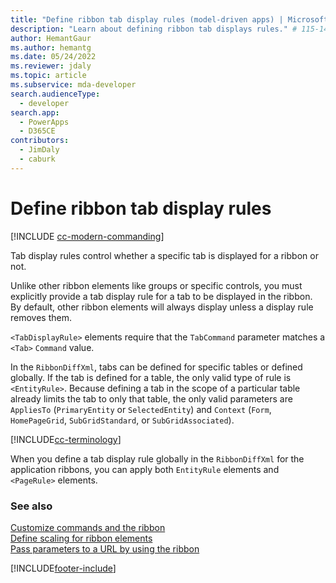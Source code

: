 ```yaml
---
title: "Define ribbon tab display rules (model-driven apps) | Microsoft Docs" # Intent and product brand in a unique string of 43-59 chars including spaces"
description: "Learn about defining ribbon tab displays rules." # 115-145 characters including spaces. This abstract displays in the search result."
author: HemantGaur
ms.author: hemantg
ms.date: 05/24/2022
ms.reviewer: jdaly
ms.topic: article
ms.subservice: mda-developer
search.audienceType: 
  - developer
search.app: 
  - PowerApps
  - D365CE
contributors: 
  - JimDaly
  - caburk
---
```


# Define ribbon tab display rules

[!INCLUDE [cc-modern-commanding](../data-platform/includes/cc-modern-commanding.md)]

Tab display rules control whether a specific tab is displayed for a ribbon or not.  
  
Unlike other ribbon elements like groups or specific controls, you must explicitly provide a tab display rule for a tab to be displayed in the ribbon. By default, other ribbon elements will always display unless a display rule removes them.  
  
 `<TabDisplayRule>` elements require that the `TabCommand` parameter matches a `<Tab>` `Command` value.  
  
In the `RibbonDiffXml`, tabs can be defined for specific tables or defined globally. If the tab is defined for a table, the only valid type of rule is `<EntityRule>`. Because defining a tab in the scope of a particular table already limits the tab to only that table, the only valid parameters are `AppliesTo` (`PrimaryEntity` or `SelectedEntity`) and `Context` (`Form`, `HomePageGrid`, `SubGridStandard`, or `SubGridAssociated`).  

[!INCLUDE[cc-terminology](../data-platform/includes/cc-terminology.md)]

When you define a tab display rule globally in the `RibbonDiffXml` for the application ribbons, you can apply both `EntityRule` elements and `<PageRule>` elements.  
  
### See also  
 [Customize commands and the ribbon](customize-commands-ribbon.md)   
 [Define scaling for ribbon elements](define-scaling-ribbon-elements.md)   
 [Pass parameters to a URL by using the ribbon](pass-parameters-url-by-using-ribbon.md)

[!INCLUDE[footer-include](../../includes/footer-banner.md)]